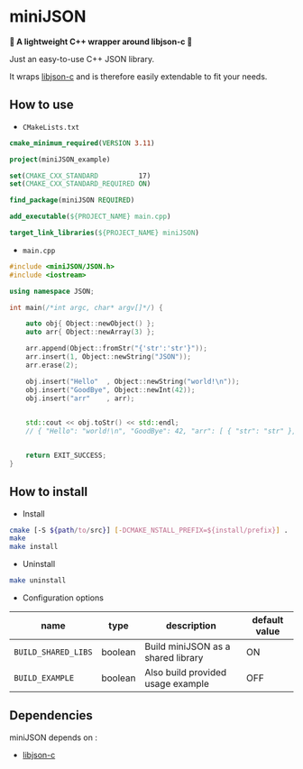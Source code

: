 # miniJSON

**:star2: A lightweight C++ wrapper around libjson-c :star2:**

Just an easy-to-use C++ JSON library.

It wraps [libjson-c](https://github.com/json-c/json-c) and is therefore easily extendable to fit your needs.

## How to use

- `CMakeLists.txt`

```cmake
cmake_minimum_required(VERSION 3.11)

project(miniJSON_example)

set(CMAKE_CXX_STANDARD          17)
set(CMAKE_CXX_STANDARD_REQUIRED ON)

find_package(miniJSON REQUIRED)

add_executable(${PROJECT_NAME} main.cpp)

target_link_libraries(${PROJECT_NAME} miniJSON)
```

- `main.cpp`

```c++
#include <miniJSON/JSON.h>
#include <iostream>

using namespace JSON;

int main(/*int argc, char* argv[]*/) {

    auto obj{ Object::newObject() };
    auto arr{ Object::newArray(3) };

    arr.append(Object::fromStr("{'str':'str'}"));
    arr.insert(1, Object::newString("JSON"));
    arr.erase(2);

    obj.insert("Hello"  , Object::newString("world!\n"));
    obj.insert("GoodBye", Object::newInt(42));
    obj.insert("arr"    , arr);
    

    std::cout << obj.toStr() << std::endl;
    // { "Hello": "world!\n", "GoodBye": 42, "arr": [ { "str": "str" }, "JSON" ] }


    return EXIT_SUCCESS;
}
```


## How to install

- Install

```bash
cmake [-S ${path/to/src}] [-DCMAKE_NSTALL_PREFIX=${install/prefix}] .
make
make install
```

- Uninstall

```bash
make uninstall
```

- Configuration options

| name                 | type     | description                        | default value
| -------------------- | -------- | ---------------------------------- | ---------------
|  `BUILD_SHARED_LIBS` | boolean  | Build miniJSON as a shared library | ON
|  `BUILD_EXAMPLE`     | boolean  | Also build provided usage example  | OFF


## Dependencies

miniJSON depends on :
- [libjson-c](https://github.com/json-c/json-c)
